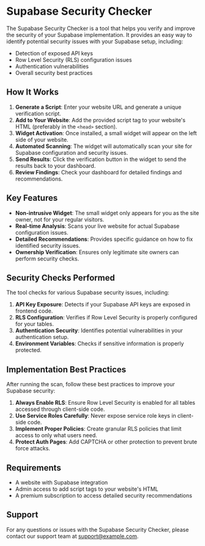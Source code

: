 # Supabase Security Checker

The Supabase Security Checker is a tool that helps you verify and improve the security of your Supabase implementation. It provides an easy way to identify potential security issues with your Supabase setup, including:

- Detection of exposed API keys 
- Row Level Security (RLS) configuration issues
- Authentication vulnerabilities
- Overall security best practices

## How It Works

1. **Generate a Script**: Enter your website URL and generate a unique verification script.
2. **Add to Your Website**: Add the provided script tag to your website's HTML (preferably in the `<head>` section).
3. **Widget Activation**: Once installed, a small widget will appear on the left side of your website.
4. **Automated Scanning**: The widget will automatically scan your site for Supabase configuration and security issues.
5. **Send Results**: Click the verification button in the widget to send the results back to your dashboard.
6. **Review Findings**: Check your dashboard for detailed findings and recommendations.

## Key Features

- **Non-intrusive Widget**: The small widget only appears for you as the site owner, not for your regular visitors.
- **Real-time Analysis**: Scans your live website for actual Supabase configuration issues.
- **Detailed Recommendations**: Provides specific guidance on how to fix identified security issues.
- **Ownership Verification**: Ensures only legitimate site owners can perform security checks.

## Security Checks Performed

The tool checks for various Supabase security issues, including:

1. **API Key Exposure**: Detects if your Supabase API keys are exposed in frontend code.
2. **RLS Configuration**: Verifies if Row Level Security is properly configured for your tables.
3. **Authentication Security**: Identifies potential vulnerabilities in your authentication setup.
4. **Environment Variables**: Checks if sensitive information is properly protected.

## Implementation Best Practices

After running the scan, follow these best practices to improve your Supabase security:

1. **Always Enable RLS**: Ensure Row Level Security is enabled for all tables accessed through client-side code.
2. **Use Service Roles Carefully**: Never expose service role keys in client-side code.
3. **Implement Proper Policies**: Create granular RLS policies that limit access to only what users need.
4. **Protect Auth Pages**: Add CAPTCHA or other protection to prevent brute force attacks.

## Requirements

- A website with Supabase integration
- Admin access to add script tags to your website's HTML
- A premium subscription to access detailed security recommendations

## Support

For any questions or issues with the Supabase Security Checker, please contact our support team at support@example.com. 